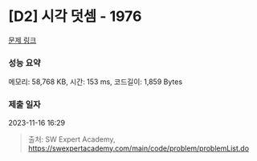 # [D2] 시각 덧셈 - 1976 

[문제 링크](https://swexpertacademy.com/main/code/problem/problemDetail.do?contestProbId=AV5PttaaAZIDFAUq) 

### 성능 요약

메모리: 58,768 KB, 시간: 153 ms, 코드길이: 1,859 Bytes

### 제출 일자

2023-11-16 16:29



> 출처: SW Expert Academy, https://swexpertacademy.com/main/code/problem/problemList.do